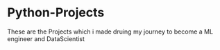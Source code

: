 # Python-Projects
These are the Projects which i made druing my journey to become a ML engineer and DataScientist
